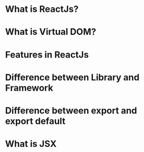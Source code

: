 # What is ReactJs?
# What is Virtual DOM?
# Features in ReactJs
# Difference between Library and Framework
# Difference between export and export default
# What is JSX

